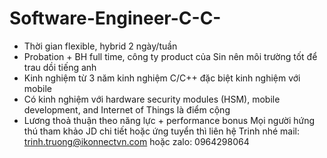 # Software-Engineer-C-C-
- Thời gian flexible, hybrid 2 ngày/tuần
- Probation + BH full time, công ty product của Sin nên môi trường tốt để trau dồi tiếng anh
- Kinh nghiệm từ 3 năm kinh nghiệm C/C++ đặc biệt kinh nghiệm với mobile
- Có kinh nghiệm với hardware security modules (HSM), mobile development, and Internet of Things là điểm cộng
- Lương thoả thuận theo năng lực + performance bonus
  Mọi người hứng thú tham khảo JD chi tiết hoặc ứng tuyển thì liên hệ Trinh nhé mail: trinh.truong@ikonnectvn.com hoặc zalo: 0964298064
